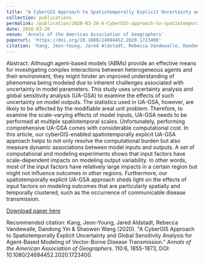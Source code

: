 ```yaml
---
title: "A CyberGIS Approach to Spatiotemporally Explicit Uncertainty and Global Sensitivity Analysis for Agent-Based Modeling of Vector-Borne Disease Transmission"
collection: publications
permalink: /publication/2020-03-20-A-CyberGIS-approach-to-spatiotemporally-explicit-uncertainty-and-global-sensitivity-analysis-for-agent-based-modeling-of-vector-borne-disease-transmission
date: 2020-03-20
venue: 'Annals of the American Association of Geographers'
paperurl: 'https://doi.org/10.1080/24694452.2020.1723400'
citation: 'Kang, Jeon-Young, Jared Aldstadt, Rebecca Vandewalle, Dandong Yin & Shaowen Wang (2020). &quot;A CyberGIS Approach to Spatiotemporally Explicit Uncertainty and Global Sensitivity Analysis for Agent-Based Modeling of Vector-Borne Disease Transmission.&quot; <i>Annals of the American Association of Geographers</i>. 110:6, 1855-1873, DOI: 10.1080/24694452.2020.1723400.'
---
```

Abstract: Although agent-based models (ABMs) provide an effective means for investigating complex interactions between heterogeneous agents and their environment, they might hinder an improved understanding of phenomena being modeled due to inherent challenges associated with uncertainty in model parameters. This study uses uncertainty analysis and global sensitivity analysis (UA-GSA) to examine the effects of such uncertainty on model outputs. The statistics used in UA-GSA, however, are likely to be affected by the modifiable areal unit problem. Therefore, to examine the scale-varying effects of model inputs, UA-GSA needs to be performed at multiple spatiotemporal scales. Unfortunately, performing comprehensive UA-GSA comes with considerable computational cost. In this article, our cyberGIS-enabled spatiotemporally explicit UA-GSA approach helps to not only resolve the computational burden but also measure dynamic associations between model inputs and outputs. A set of computational and modeling experiments shows that input factors have scale-dependent impacts on modeling output variability. In other words, most of the input factors have relatively large impacts in a certain region but might not influence outcomes in other regions. Furthermore, our spatiotemporally explicit UA-GSA approach sheds light on the effects of input factors on modeling outcomes that are particularly spatially and temporally clustered, such as the occurrence of communicable disease transmission.

[Download paper here](https://www.tandfonline.com/doi/pdf/10.1080/24694452.2020.1723400)

Recommended citation: Kang, Jeon-Young, Jared Aldstadt, Rebecca Vandewalle, Dandong Yin & Shaowen Wang (2020). "A CyberGIS Approach to Spatiotemporally Explicit Uncertainty and Global Sensitivity Analysis for Agent-Based Modeling of Vector-Borne Disease Transmission." <i>Annals of the American Association of Geographers</i>. 110:6, 1855-1873, DOI: 10.1080/24694452.2020.1723400.
